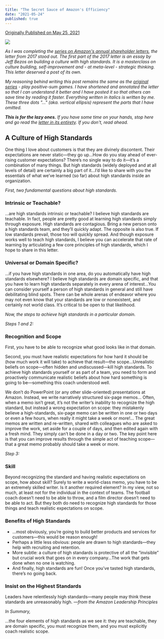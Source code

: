 ```yaml
---
title: "The Secret Sauce of Amazon's Efficiency"
date: "2021-05-24"
published: true
---
```


[Originally Published on May 25, 2021](https://www.linkedin.com/pulse/how-jeff-bezos-maintains-high-standards-amazon-prashant-bhudwal/)

![](https://substackcdn.com/image/fetch/f_auto,q_auto:good,fl_progressive:steep/https%3A%2F%2Fbucketeer-e05bbc84-baa3-437e-9518-adb32be77984.s3.amazonaws.com%2Fpublic%2Fimages%2Fb0bd0939-2ed1-483e-b1bd-1639fabbc057_1075x720.jpeg)

_As I was completing the [series on Amazon's annual shareholder letters](https://ideabox.substack.com/p/the-philosophy-of-jeff-bezos-part), the letter from 2017 stood out. The first part of the 2017 letter is an essay by Jeff Bezos on building a culture with high standards. It is a masterclass on culture building, self-improvement and - at meta-level - strategic thinking. This letter deserved a post of its own._

_My reasoning behind writing this post remains the same as the [original series](https://ideabox.substack.com/p/the-philosophy-of-jeff-bezos-part) - play positive-sum games. I have shortened and annotated the letter so that I can understand it better and I have posted it so that others can save time by reading it faster. Everything written in italics is written by me. These three dots "..." (aka. vertical ellipsis) represent the parts that I have omitted._

_**This is for the lazy ones.** If you have some time on your hands, stop here and go read the [letter in its entirety](https://www.aboutamazon.com/news/company-news/2017-letter-to-shareholders). If you don't, read ahead._

## A Culture of High Standards

One thing I love about customers is that they are divinely discontent. Their expectations are never static—they go up...How do you stay ahead of ever-rising customer expectations? There’s no single way to do it—it’s a combination of many things. But high standards (widely deployed and at all levels of detail) are certainly a big part of it...I’d like to share with you the essentials of what we’ve learned (so far) about high standards inside an organization.

_First, two fundamental questions about high standards._

### **Intrinsic or Teachable?**

...are high standards intrinsic or teachable? I believe high standards are teachable. In fact, people are pretty good at learning high standards simply through exposure. High standards are contagious. Bring a new person onto a high standards team, and they’ll quickly adapt. The opposite is also true. If low standards prevail, those too will quickly spread. And though exposure works well to teach high standards, I believe you can accelerate that rate of learning by articulating a few core principles of high standards, which I hope to share in this letter.

### **Universal or Domain Specific?**

...if you have high standards in one area, do you automatically have high standards elsewhere? I believe high standards are domain specific, and that you have to learn high standards separately in every arena of interest...You can consider yourself a person of high standards in general and still have debilitating blind spots. There can be whole arenas of endeavor where you may not even know that your standards are low or nonexistent, and certainly not world class. It’s critical to be open to that likelihood.

_Now, the steps to achieve high standards in a particular domain._

_Steps 1 and 2:_

### **Recognition and Scope**

First, you have to be able to recognize what good looks like in that domain.

Second, you must have realistic expectations for how hard it should be (how much work it will take) to achieve that result—the scope...Unrealistic beliefs on scope—often hidden and undiscussed—kill high standards. To achieve high standards yourself or as part of a team, you need to form and proactively communicate realistic beliefs about how hard something is going to be—something this coach understood well.

We don’t do PowerPoint (or any other slide-oriented) presentations at Amazon. Instead, we write narratively structured six-page memos... Often, when a memo isn’t great, it’s not the writer’s inability to recognize the high standard, but instead a wrong expectation on scope: they mistakenly believe a high-standards, six-page memo can be written in one or two days or even a few hours, when really it might take a week or more!... The great memos are written and re-written, shared with colleagues who are asked to improve the work, set aside for a couple of days, and then edited again with a fresh mind. They simply can’t be done in a day or two. The key point here is that you can improve results through the simple act of teaching scope—that a great memo probably should take a week or more.

_Step 3:_

### **Skill**

Beyond recognizing the standard and having realistic expectations on scope, how about skill? Surely to write a world-class memo, you have to be an extremely skilled writer. Is it another required element? In my view, not so much, at least not for the individual in the context of teams. The football coach doesn’t need to be able to throw, and a film director doesn’t need to be able to act. But they both do need to recognize high standards for those things and teach realistic expectations on scope.

### **Benefits of High Standards**

- ...most obviously, you’re going to build better products and services for customers—this would be reason enough!
- Perhaps a little less obvious: people are drawn to high standards—they help with recruiting and retention.
- More subtle: a culture of high standards is protective of all the “invisible” but crucial work that goes on in every company...The work that gets done when no one is watching.
- And finally, high standards are fun! Once you’ve tasted high standards, there’s no going back.

### **Insist on the Highest Standards**

Leaders have relentlessly high standards—many people may think these standards are unreasonably high. _—from the Amazon Leadership Principles_

_In Summary,_

...the four elements of high standards as we see it: they are teachable, they are domain specific, you must recognize them, and you must explicitly coach realistic scope.

